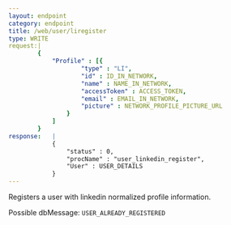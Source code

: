 ```yaml
---
layout: endpoint
category: endpoint
title: /web/user/liregister
type: WRITE
request:|
        {
            "Profile" : [{
                    "type" : "LI",
                    "id" : ID_IN_NETWORK,
                    "name" : NAME_IN_NETWORK,
                    "accessToken" : ACCESS_TOKEN,
                    "email" : EMAIL_IN_NETWORK,
                    "picture" : NETWORK_PROFILE_PICTURE_URL
                }
            ]
        }
response:   |
            {
                "status" : 0,
                "procName" : "user_linkedin_register",
                "User" : USER_DETAILS
            }
---
```


Registers a user with linkedin normalized profile information.


Possible dbMessage: `USER_ALREADY_REGISTERED`
